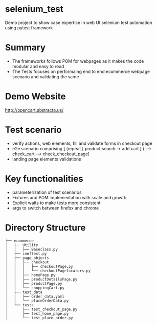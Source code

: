 # selenium_test
Demo project to show case expertise in web UI selenium test automation using pytest framework

# Summary
* The frameworks follows POM for webpages as it makes the code modular and easy to read
* The Tests focuses on performaing end to end ecommerce webpage scenario and validating the same

# Demo Website
http://opencart.abstracta.us/

# Test scenario
* verify actions, web elements, fill and validate forms in checkout page
* e2e scenario comprising [ (repeat [ product search -> add cart ] ) --> check_cart --> check_checkout_page]
* landing page elements validations

# Key functionalities
* parameterization of test scenarios
* Fixtures and POM implementation with scale and growth
* Explicit waits to make tests more consistent
* args to switch between firefox and chrome

# Directory Structure
```
├── ecommerce
│   ├── Utility
│   │   ├── Baseclass.py
│   ├── conftest.py
│   ├── page_objects
│   │   ├── checkout
│   │   │   ├── checkoutPage.py
│   │   │   └── checkoutPagelocators.py
│   │   ├── homePage.py
│   │   ├── productDetailsPage.py
│   │   ├── productPage.py
│   │   └── shoppingCart.py
│   ├── test_data
│   │   ├── order_data.yaml
│   │   └── placeOrderData.py
│   └── tests
│       ├── test_checkout_page.py
│       ├── test_home_page.py
│       └── test_place_order.py
```
